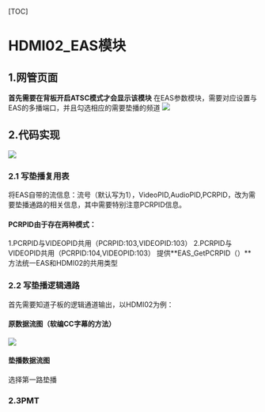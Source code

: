 [TOC]
# HDMI02_EAS模块
## 1.网管页面
**首先需要在背板开启ATSC模式才会显示该模块**
在EAS参数模块，需要对应设置与EAS的多播端口，并且勾选相应的需要垫播的频道
![](/uploads/share_project/images/m_a76e537280fd6621563625fd9c9d8559_r.png)

## 2.代码实现
![](/uploads/share_project/images/m_ca7cbb27902becbdd3ee0d76ee901b6f_r.png)
### 2.1 写垫播复用表
将EAS自带的流信息：流号（默认写为1），VideoPID,AudioPID,PCRPID，改为需要垫播通路的相关信息，其中需要特别注意PCRPID信息。
#### PCRPID由于存在两种模式：
1.PCRPID与VIDEOPID共用（PCRPID:103,VIDEOPID:103）
2.PCRPID与VIDEOPID共用（PCRPID:104,VIDEOPID:103）
提供**EAS_GetPCRPID（）**方法统一EAS和HDMI02的共用类型
### 2.2 写垫播逻辑通路
首先需要知道子板的逻辑通道输出，以HDMI02为例：
#### 原数据流图（软编CC字幕的方法）
![](/uploads/share_project/images/m_d9c8968e7edf4c70ed0907299b2cebf1_r.png)
#### 垫播数据流图
选择第一路垫播

### 2.3PMT